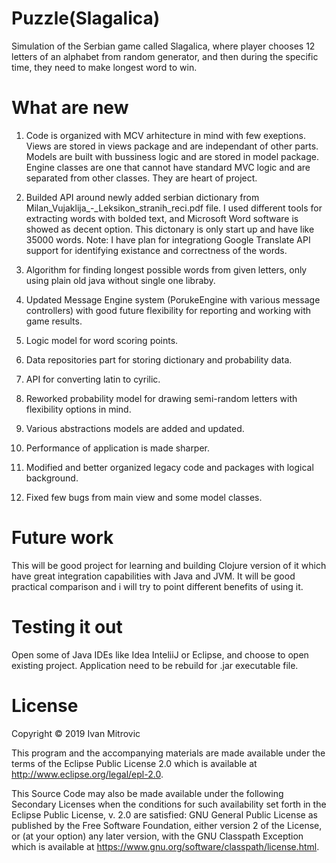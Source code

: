 #                                              Puzzle(Slagalica)
Simulation of the Serbian game called Slagalica,
where player chooses 12 letters of an alphabet from random generator, and then
during the specific time, they need to make longest word to win.


# What are new

1. Code is organized with MCV arhitecture in mind with few exeptions. Views are stored in views package and are independant of other parts. Models are built with bussiness logic and are stored in model package. Engine classes are one that cannot have standard MVC logic and are separated from other classes. They are heart of project.

2. Builded API around newly added serbian dictionary from Milan_Vujaklija_-_Leksikon_stranih_reci.pdf file.
   I used different tools for extracting words with bolded text, and Microsoft Word software is showed as decent option. 
   This dictonary is only start up and have like 35000 words. 
   Note: I have plan for integrationg Google Translate API support for identifying existance and correctness of the words. 

3. Algorithm for finding longest possible words from given letters, only using plain old java without single one libraby.

4. Updated Message Engine system (PorukeEngine with various message controllers) with good future flexibility for reporting and working    with game results. 

5. Logic model for word scoring points. 

6. Data repositories part for storing dictionary and probability data.

7. API for converting latin to cyrilic.

8. Reworked probability model for drawing semi-random letters with flexibility options in mind. 

9. Various abstractions models are added and updated. 

10. Performance of application is made sharper.

11. Modified and better organized legacy code and packages with logical background.

12. Fixed few bugs from main view and some model classes.



# Future work
This will be good project for learning and building Clojure version of it which have great integration capabilities with Java and JVM. 
It will be good practical comparison and i will try to point different benefits of using it.   


# Testing it out
Open some of Java IDEs like Idea InteliiJ or Eclipse, and choose to open existing project. Application need to be rebuild for .jar executable file. 

# License
Copyright © 2019 Ivan Mitrovic

This program and the accompanying materials are made available under the terms of the Eclipse Public License 2.0 which is available at http://www.eclipse.org/legal/epl-2.0.

This Source Code may also be made available under the following Secondary Licenses when the conditions for such availability set forth in the Eclipse Public License, v. 2.0 are satisfied: GNU General Public License as published by the Free Software Foundation, either version 2 of the License, or (at your option) any later version, with the GNU Classpath Exception which is available at https://www.gnu.org/software/classpath/license.html.

